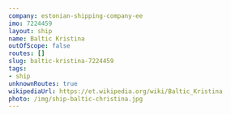 ```yaml
---
company: estonian-shipping-company-ee
imo: 7224459
layout: ship
name: Baltic Kristina
outOfScope: false
routes: []
slug: baltic-kristina-7224459
tags:
- ship
unknownRoutes: true
wikipediaUrl: https://et.wikipedia.org/wiki/Baltic_Kristina
photo: /img/ship-baltic-christina.jpg
---
```

